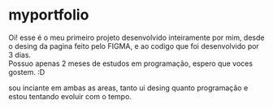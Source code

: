 # myportfolio
Oi! esse é o meu primeiro projeto desenvolvido inteiramente por mim, desde o desing da pagina feito pelo FIGMA, e ao codigo que foi desenvolvido por 3 dias.  
Possuo apenas 2 meses de estudos em programação, espero que voces gostem. :D

sou inciante em ambas as areas, tanto ui desing quanto programação e estou tentando evoluir com o tempo.
